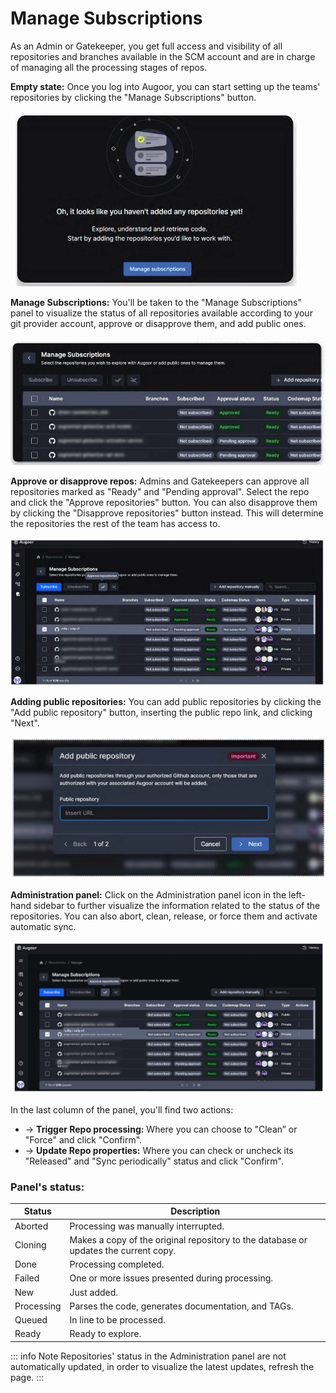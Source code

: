 # Manage Subscriptions

As an Admin or Gatekeeper, you get full access and visibility of all repositories and branches available in the SCM account and are in charge of managing all the processing stages of repos.

**Empty state:** Once you log into Augoor, you can start setting up the teams' repositories by clicking the "Manage Subscriptions" button.

<img src="../imgs/manage_subscriptions/manage_subscriptions_1.png">

**Manage Subscriptions:** You'll be taken to the "Manage Subscriptions" panel to visualize the status of all repositories available according to your git provider account, approve or disapprove them, and add public ones.

<img src="../imgs/manage_subscriptions/manage_subscriptions_2.png">

**Approve or disapprove repos:** Admins and Gatekeepers can approve all repositories marked as "Ready" and "Pending approval". Select the repo and click the "Approve repositories" button. You can also disapprove them by clicking the "Disapprove repositories" button instead. This will determine the repositories the rest of the team has access to.

<img src="../imgs/manage_subscriptions/manage_subscriptions_3.png">

**Adding public repositories:** You can add public repositories by clicking the "Add public repository" button, inserting the public repo link, and clicking "Next".

<img src="../imgs/manage_subscriptions/manage_subscriptions_4.png">

**Administration panel:** Click on the Administration panel icon in the left-hand sidebar to further visualize the information related to the status of the repositories. You can also abort, clean, release, or force them and activate automatic sync.

<img src="../imgs/manage_subscriptions/manage_subscriptions_5.png">

In the last column of the panel, you'll find two actions:

- → **Trigger Repo processing:** Where you can choose to "Clean” or "Force" and click "Confirm".
- → **Update Repo properties:** Where you can check or uncheck its "Released" and "Sync periodically" status and click "Confirm".

### Panel's status:

| Status     | Description                                            |
|------------|--------------------------------------------------------|
| Aborted    | Processing was manually interrupted.                   |
| Cloning    | Makes a copy of the original repository to the database or updates the current copy. |
| Done       | Processing completed.                                  |
| Failed     | One or more issues presented during processing.        |
| New        | Just added.                                            |
| Processing | Parses the code, generates documentation, and TAGs.   |
| Queued     | In line to be processed.                               |
| Ready      | Ready to explore.                                      |

::: info Note
Repositories' status in the Administration panel are not automatically updated, in order to visualize the latest updates, refresh the page.
:::
